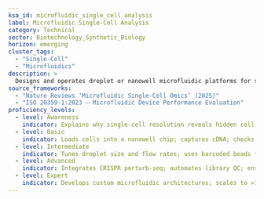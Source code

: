 ```yaml
---
ksa_id: microfluidic_single_cell_analysis
label: Microfluidic Single-Cell Analysis
category: Technical
sector: Biotechnology_Synthetic_Biology
horizon: emerging
cluster_tags:
  - "Single-Cell"
  - "Microfluidics"
description: >
  Designs and operates droplet or nanowell microfluidic platforms for single-cell transcriptomics, proteomics, and genome editing screens, enabling high-resolution heterogeneity studies.
source_frameworks:
  - "Nature Reviews ‘Microfluidic Single-Cell Omics’ (2025)"
  - "ISO 20359-1:2023 – Microfluidic Device Performance Evaluation"
proficiency_levels:
  - level: Awareness
    indicator: Explains why single-cell resolution reveals hidden cell states.
  - level: Basic
    indicator: Loads cells into a nanowell chip; captures cDNA; checks viability staining.
  - level: Intermediate
    indicator: Tunes droplet size and flow rates; uses barcoded beads for scRNA-seq; processes data with Seurat.
  - level: Advanced
    indicator: Integrates CRISPR perturb-seq; automates library QC; ensures chip cleaning meets ISO 20359 cleanliness metrics.
  - level: Expert
    indicator: Develops custom microfluidic architectures; scales to >1 M cells/run; publishes protocols adopted by international consortia.
---
```

